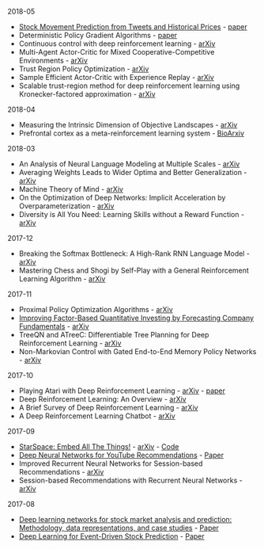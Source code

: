2018-05

* [Stock Movement Prediction from Tweets and Historical Prices](https://www.hardikp.com/2018/05/24/stocknet-paper/) - [paper](http://homepages.inf.ed.ac.uk/scohen/acl18stock.pdf)
* Deterministic Policy Gradient Algorithms - [paper](http://proceedings.mlr.press/v32/silver14.pdf)
* Continuous control with deep reinforcement learning - [arXiv](https://arxiv.org/abs/1509.02971)
* Multi-Agent Actor-Critic for Mixed Cooperative-Competitive Environments - [arXiv](https://arxiv.org/abs/1706.02275)
* Trust Region Policy Optimization - [arXiv](https://arxiv.org/abs/1502.05477)
* Sample Efficient Actor-Critic with Experience Replay - [arXiv](https://arxiv.org/abs/1611.01224)
* Scalable trust-region method for deep reinforcement learning using Kronecker-factored approximation - [arXiv](https://arxiv.org/abs/1708.05144)

2018-04

* Measuring the Intrinsic Dimension of Objective Landscapes - [arXiv](https://arxiv.org/abs/1804.08838)
* Prefrontal cortex as a meta-reinforcement learning system - [BioArxiv](https://www.biorxiv.org/content/early/2018/04/06/295964)

2018-03

* An Analysis of Neural Language Modeling at Multiple Scales - [arXiv](https://arxiv.org/abs/1803.08240)
* Averaging Weights Leads to Wider Optima and Better Generalization - [arXiv](https://arxiv.org/abs/1803.05407v1)
* Machine Theory of Mind - [arXiv](https://arxiv.org/abs/1802.07740v2)
* On the Optimization of Deep Networks: Implicit Acceleration by Overparameterization - [arXiv](https://arxiv.org/abs/1802.06509)
* Diversity is All You Need: Learning Skills without a Reward Function - [arXiv](https://arxiv.org/abs/1802.06070)

2017-12

* Breaking the Softmax Bottleneck: A High-Rank RNN Language Model - [arXiv](https://arxiv.org/abs/1711.03953)
* Mastering Chess and Shogi by Self-Play with a General Reinforcement Learning Algorithm - [arXiv](https://arxiv.org/abs/1712.01815)

2017-11

* Proximal Policy Optimization Algorithms - [arXiv](https://arxiv.org/abs/1707.06347)
* [Improving Factor-Based Quantitative Investing by Forecasting Company Fundamentals](https://www.hardikp.com/2017/12/14/forecasting-fundamentals/) - [arXiv](https://arxiv.org/abs/1711.04837)
* TreeQN and ATreeC: Differentiable Tree Planning for Deep Reinforcement Learning - [arXiv](https://arxiv.org/abs/1710.11417)
* Non-Markovian Control with Gated End-to-End Memory Policy Networks - [arXiv](https://arxiv.org/abs/1705.10993)

2017-10

* Playing Atari with Deep Reinforcement Learning - [arXiv](https://arxiv.org/abs/1312.5602) - [paper](https://www.cs.toronto.edu/~vmnih/docs/dqn.pdf)
* Deep Reinforcement Learning: An Overview - [arXiv](https://arxiv.org/abs/1701.07274)
* A Brief Survey of Deep Reinforcement Learning - [arXiv](https://arxiv.org/abs/1708.05866)
* A Deep Reinforcement Learning Chatbot - [arXiv](https://arxiv.org/abs/1709.02349)

2017-09

* [StarSpace: Embed All The Things!](https://www.hardikp.com/2017/09/24/embed-all-the-things/) - [arXiv](https://arxiv.org/abs/1709.03856) - [Code](https://github.com/facebookresearch/Starspace)
* [Deep Neural Networks for YouTube Recommendations](https://www.hardikp.com/2017/09/17/youtube-recommendations/) - [Paper](https://pdfs.semanticscholar.org/bcdb/4da4a05f0e7bc17d1600f3a91a338cd7ffd3.pdf)
* Improved Recurrent Neural Networks for Session-based Recommendations - [arXiv](https://arxiv.org/abs/1606.08117)
* Session-based Recommendations with Recurrent Neural Networks - [arXiv](https://arxiv.org/abs/1511.06939)

2017-08

* [Deep learning networks for stock market analysis and prediction: Methodology, data representations, and case studies](https://www.hardikp.com/2017/08/22/intraday-predictions/) - [Paper](http://download.xuebalib.com/xuebalib.com.32109.pdf)
* [Deep Learning for Event-Driven Stock Prediction](https://www.hardikp.com/2017/08/18/deep-rnn-summary/) - [Paper](https://www.ijcai.org/Proceedings/15/Papers/329.pdf)
